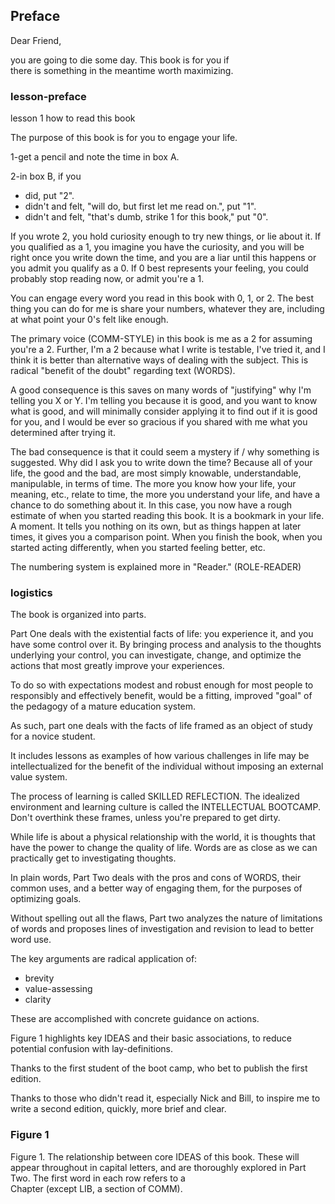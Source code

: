 ## Preface  
  
Dear Friend,  

you are going to die some day.
This book is for you if  
there is something in the meantime
worth maximizing.  

### lesson-preface
lesson 1
how to read this book

The purpose of this book is for you to engage your life.

1-get a pencil and note the time in box A.

2-in box B, if you 
- did, put "2".
- didn't and felt, "will do, but first let me read on.", put "1".
- didn't and felt, "that's dumb, strike 1 for this book," put "0".

If you wrote 2, you hold curiosity enough to try new things,
or lie about it.
If you qualified as a 1, you imagine you have the curiosity, and
you will be right once you write down the time,
and you are a liar until this happens or you admit you qualify as a 0.
If 0 best represents your feeling, you could probably stop reading now, or admit you're a 1.

You can engage every word you read in this book with 0, 1, or 2.
The best thing you can do for me is share your numbers, whatever they are, including at what point your 0's felt like enough. 

The primary voice (COMM-STYLE) in this book is me as a 2 for assuming you're a 2. Further, I'm a 2 because what I write is testable, I've tried it, and I think it is better than alternative ways of dealing with the subject. This is radical "benefit of the doubt" regarding text (WORDS). 

A good consequence is this saves on many words of "justifying" why I'm telling you X or Y. I'm telling you because it is good, and you want to know what is good, and will minimally consider applying it to find out if it is good for you, and I would be ever so gracious if you shared with me what you determined after trying it.

The bad consequence is that it could seem a mystery if / why something is suggested. 
Why did I ask you to write down the time?
Because all of your life, the good and the bad, 
are most simply knowable, understandable, manipulable, in terms of time. 
The more you know how your life, your meaning, etc., 
relate to time, the more you understand your life, 
and have a chance to do something about it.
In this case, you now have 
a rough estimate of when you started reading this book.
It is a bookmark in your life. A moment.
It tells you nothing on its own,
but as things happen at later times,
it gives you a comparison point.
When you finish the book, when you started acting differently, when you started feeling better, etc.

The numbering system is explained more in "Reader." (ROLE-READER)


### logistics
The book is organized into 
parts. 

Part One 
deals with the existential facts of life:
you experience it, and you have some control over it.
By bringing process and analysis to the thoughts
underlying your control,
you can investigate, change, and optimize 
the actions that most greatly improve your experiences.

To do so 
with expectations modest and robust enough
for most people to
responsibly and effectively benefit,
would be a fitting, improved "goal"
of the pedagogy of 
a mature education system.

As such,
part one deals with the facts of life
framed as an object of study
for a novice student.

It includes lessons
as examples
of how various challenges in life
may be intellectualized
for the benefit of the individual
without imposing an external value system.

The process of learning is called
SKILLED REFLECTION.
The idealized environment and learning culture
is called
the INTELLECTUAL BOOTCAMP.
Don't overthink these frames,
unless you're prepared to get dirty.

While life is about a physical relationship
with the world,
it is thoughts that have the power to change
the quality of life.
Words are as close as we can practically get
to investigating thoughts.

In plain words, Part Two deals with
the pros and cons of WORDS,
their common uses,
and a better way of engaging them,
for the purposes of
optimizing goals.

Without spelling out all the flaws,
Part two analyzes
the nature of limitations of words
and proposes lines of investigation
and revision to lead to better word use.

The key arguments are radical application of:
- brevity
- value-assessing
- clarity 

These are accomplished with concrete guidance on actions.

Figure 1 highlights key IDEAS and 
their basic associations,
to reduce potential confusion with lay-definitions.

Thanks to
the first student of the boot camp, 
who bet to publish the first edition.  

Thanks to those who didn't read it,
especially Nick and Bill,
to inspire me to write a second edition,
quickly, more brief and clear.

### Figure 1  
  
Figure 1. 
The relationship between core IDEAS of this book. 
These will appear throughout in capital letters, and 
are thoroughly explored in Part Two. 
The first word in each row refers to a  
Chapter (except LIB, a section of COMM).  
  



